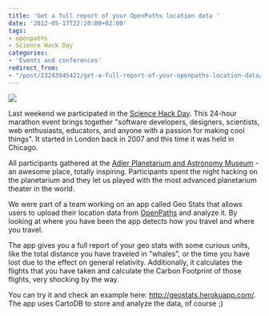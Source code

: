 ```yaml
---
title: 'Get a full report of your OpenPaths location data '
date: '2012-05-17T22:20:00+02:00'
tags:
- openpaths
- Science Hack Day
categories:
- 'Events and conferences'
redirect_from:
- "/post/23243945421/get-a-full-report-of-your-openpaths-location-data/"
---
```


<img src="http://cartodb.s3.amazonaws.com/tumblr/posts/geostats.png"/>

Last weekend we participated in the <a href="http://www.sciencehackday.com/">Science Hack Day</a>. This 24-hour marathon event brings together "software developers, designers, scientists, web enthusiasts, educators, and anyone with a passion for making cool things". It started in London back in 2007 and this time it was held in Chicago. 

All participants gathered at the <a href="http://www.adlerplanetarium.org/">Adler Planetarium and Astronomy Museum</a> -an awesome place, totally inspiring. Participants spent the night hacking on the planetarium and they let us played with the most advanced planetarium theater in the world. 

We were part of a team working on an app called Geo Stats that allows users to upload their location data from <a href="https://openpaths.cc/">OpenPaths</a> and analyze it. By looking at where you have been the app detects how you travel and where you travel.

The app gives you a full report of your geo stats with some curious units, like the total distance you have traveled in "whales", or the time you have lost due to the effect on general relativity. Additionally, it calculates the flights that you have taken and calculate the Carbon Footprint of those flights, very shocking by the way.

You can try it and check an example here: <a href="http://geostats.herokuapp.com/">http://geostats.herokuapp.com/</a>. The app uses CartoDB to store and analyze the data, of course ;)
